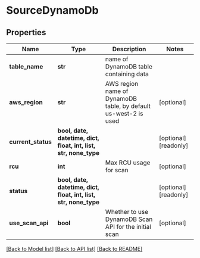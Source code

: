 # SourceDynamoDb


## Properties
Name | Type | Description | Notes
------------ | ------------- | ------------- | -------------
**table_name** | **str** | name of DynamoDB table containing data | 
**aws_region** | **str** | AWS region name of DynamoDB table, by default us-west-2 is used | [optional] 
**current_status** | **bool, date, datetime, dict, float, int, list, str, none_type** |  | [optional] [readonly] 
**rcu** | **int** | Max RCU usage for scan | [optional] 
**status** | **bool, date, datetime, dict, float, int, list, str, none_type** |  | [optional] [readonly] 
**use_scan_api** | **bool** | Whether to use DynamoDB Scan API for the initial scan | [optional] 

[[Back to Model list]](../README.md#documentation-for-models) [[Back to API list]](../README.md#documentation-for-api-endpoints) [[Back to README]](../README.md)



